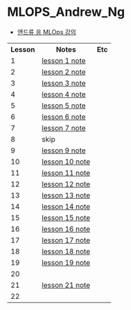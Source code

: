 # MLOPS_Andrew_Ng

* [앤드류 응 MLOps 강의](https://youtube.com/playlist?list=PLSpnHWTONcJ0CuoitGKXXj7ytOxOTyqvY)

<table style="border: 2px;">
  <tr>
    <th> Lesson </th>
    <th> Notes </th>
    <th> Etc </th>
  </tr>
  <tr>
    <td > 1 </td>
    <td > <a href="https://github.com/YuriXStuart/MLOPS_Andrew_Ng/blob/main/lesson1/note.md"> lesson 1 note </a> </td>
    <td >  </td>
  </tr>
  <tr>
    <td> 2 </td>
    <td> <a href="https://github.com/YuriXStuart/MLOPS_Andrew_Ng/blob/main/lesson2/note.md"> lesson 2 note </a> </td>
    <td>  </td>
  </tr>
  <tr>
    <td> 3 </td>
    <td> <a href="https://github.com/YuriXStuart/MLOPS_Andrew_Ng/blob/main/lesson3/note.md"> lesson 3 note </a> </td>
    <td>  </td>
  </tr>
  <tr>
    <td> 4 </td>
    <td> <a href="https://github.com/YuriXStuart/MLOPS_Andrew_Ng/blob/main/lesson4/note.md"> lesson 4 note </a> </td>
    <td>  </td>
  </tr>
  <tr>
    <td> 5 </td>
    <td> <a href="https://github.com/YuriXStuart/MLOPS_Andrew_Ng/blob/main/lesson5/note.md"> lesson 5 note </a> </td>
    <td>  </td>
  </tr>
  <tr>
    <td> 6 </td>
      <td> <a href="https://github.com/YuriXStuart/MLOPS_Andrew_Ng/blob/main/lesson6/note.md"> lesson 6 note </a> </td>
    <td>  </td>
  </tr>
  <tr>
    <td> 7 </td>
    <td> <a href="https://github.com/YuriXStuart/MLOPS_Andrew_Ng/blob/main/lesson7/note.md"> lesson 7 note </a> </td>
    <td>  </td>
  </tr>
  <tr>
    <td> 8 </td>
    <td> skip </td>
    <td>  </td>
  </tr>
  <tr>
    <td> 9 </td>
    <td> <a href="https://github.com/YuriXStuart/MLOPS_Andrew_Ng/blob/main/lesson9/note.md"> lesson 9 note </a> </td>
    <td>  </td>
  </tr>
  <tr>
    <td> 10 </td>
    <td> <a href="https://github.com/YuriXStuart/MLOPS_Andrew_Ng/blob/main/lesson10/note.md"> lesson 10 note </a> </td>
    <td>  </td>
  </tr>
  <tr>
    <td> 11 </td>
    <td> <a href="https://github.com/YuriXStuart/MLOPS_Andrew_Ng/blob/main/lesson11/note.md"> lesson 11 note </a> </td>
    <td>  </td>
  </tr>
  <tr>
    <td> 12 </td>
    <td> <a href="https://github.com/YuriXStuart/MLOPS_Andrew_Ng/blob/main/lesson12/note.md"> lesson 12 note </a> </td>
    <td>  </td>
  </tr>
  <tr>
    <td> 13 </td>
    <td> <a href="https://github.com/YuriXStuart/MLOPS_Andrew_Ng/blob/main/lesson13/note.md"> lesson 13 note </a> </td>
    <td>  </td>
  </tr>
  <tr>
  <td> 14 </td>
  <td> <a href="https://github.com/YuriXStuart/MLOPS_Andrew_Ng/blob/main/lesson14/note.md"> lesson 14 note </a> </td>
  <td>  </td>
  </tr>
  <tr>
  <td> 15 </td>
  <td> <a href="https://github.com/YuriXStuart/MLOPS_Andrew_Ng/blob/main/lesson15/note.md"> lesson 15 note </a> </td>
  <td>  </td>
  </tr>
  <tr>
  <td> 16 </td>
  <td> <a href="https://github.com/YuriXStuart/MLOPS_Andrew_Ng/blob/main/lesson16/note.md"> lesson 16 note </a></td>
  <td>  </td>
  </tr>

  <tr>
  <td> 17 </td>
  <td> <a href="https://github.com/YuriXStuart/MLOPS_Andrew_Ng/blob/main/lesson17/note.md"> lesson 17 note </a> </td>
  <td>  </td>
  </tr>

  <tr>
  <td> 18 </td>
  <td> <a href="https://github.com/YuriXStuart/MLOPS_Andrew_Ng/blob/main/lesson18/note.md"> lesson 18 note </a> </td>
  <td>  </td>
  </tr>

  <tr>
  <td> 19 </td>
  <td> <a href="https://github.com/YuriXStuart/MLOPS_Andrew_Ng/blob/main/lesson19/note.md"> lesson 19 note </a> </td>
  <td>  </td>
  </tr>

  <tr>
  <td> 20 </td>
  <td>  </td>
  <td>  </td>
  </tr>

  <tr>
  <td> 21 </td>
<td> <a href="https://github.com/YuriXStuart/MLOPS_Andrew_Ng/blob/main/lesson21/note.md"> lesson 21 note </a> </td>
  <td>  </td>
  </tr>

  <tr>
  <td> 22 </td>
  <td>  </td>
  <td>  </td>
  </tr>

</table>